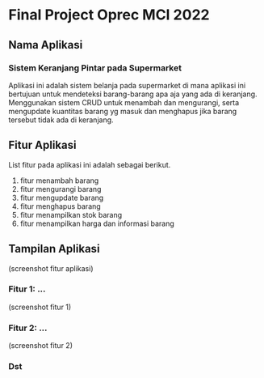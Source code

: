 # Final Project Oprec MCI 2022

## Nama Aplikasi
### Sistem Keranjang Pintar pada Supermarket 
Aplikasi ini adalah sistem belanja pada supermarket di mana aplikasi ini bertujuan untuk
mendeteksi barang-barang apa aja yang ada di keranjang. Menggunakan sistem CRUD untuk
menambah dan mengurangi, serta mengupdate kuantitas barang yg masuk dan menghapus jika
barang tersebut tidak ada di keranjang.

## Fitur Aplikasi
List fitur pada aplikasi ini adalah sebagai berikut.
1. fitur menambah barang
2. fitur mengurangi barang
3. fitur mengupdate barang
4. fitur menghapus barang
5. fitur menampilkan stok barang
6. fitur menampilkan harga dan informasi barang

## Tampilan Aplikasi
(screenshot fitur aplikasi)
### Fitur 1: ...
(screenshot fitur 1)
### Fitur 2: ...
(screenshot fitur 2)
### Dst
